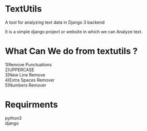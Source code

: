 # TextUtils
A tool for analyzing text data in Django 3 backend

It is a simple django project or website in which we can Analyze text.

<h1>What Can We do from textutils ?</h1>
1)Remove Punctuations<br>
2)UPPERCASE<br>
3)New Line Remove<br>
4)Extra Spaces Remover<br>
5)Numbers Remover

<h1>Requirments</h1>
python3<br>
django<br>
